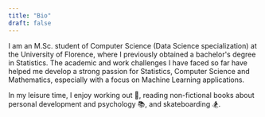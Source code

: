 ```yaml
---
title: "Bio"
draft: false
---
```


I am an M.Sc. student of Computer Science (Data Science specialization) at the University of Florence, where I previously obtained a bachelor's degree in Statistics. The academic and work challenges I have faced so far have helped me develop a strong passion for Statistics, Computer Science and Mathematics, especially with a focus on Machine Learning applications.

In my leisure time, I enjoy working out 💪, reading non-fictional books about personal development and psychology 📚, and skateboarding 🏂.

